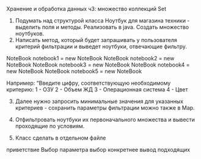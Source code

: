 Хранение и обработка данных ч3: множество коллекций Set

1. Подумать над структурой класса Ноутбук для магазина техники - выделить поля и методы. Реализовать в java.
Создать множество ноутбуков.
2. Написать метод, который будет запрашивать у пользователя критерий фильтрации и выведет ноутбуки, отвечающие фильтру.
   
NoteBook notebook1 = new NoteBook
NoteBook notebook2 = new NoteBook
NoteBook notebook3 = new NoteBook
NoteBook notebook4 = new NoteBook
NoteBook notebook5 = new NoteBook

Например: “Введите цифру, соответствующую необходимому критерию:
1 - ОЗУ
2 - Объем ЖД
3 - Операционная система
4 - Цвет

3. Далее нужно запросить минимальные значения для указанных критериев - сохранить параметры фильтрации можно также в Map.

4. Отфильтровать ноутбуки их первоначального множества и вывести проходящие по условиям.

5. Класс сделать в отдельном файле

приветствие
Выбор параметра
выбор конкретнее
вывод подходящих
